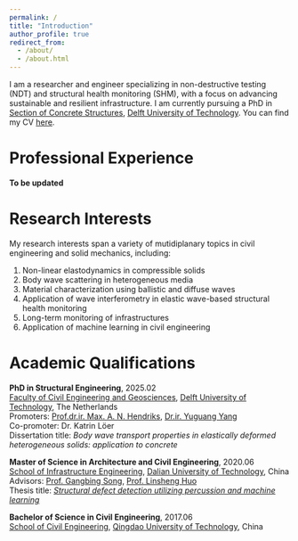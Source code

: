 ```yaml
---
permalink: /
title: "Introduction"
author_profile: true
redirect_from: 
  - /about/
  - /about.html
---
```


I am a researcher and engineer specializing in non-destructive testing (NDT) and structural health monitoring (SHM), with a focus on advancing sustainable and resilient infrastructure. I am currently pursuing a PhD in [Section of Concrete Structures](https://www.tudelft.nl/citg/over-faculteit/afdelingen/engineering-structures/sections-labs/concrete-structures), [Delft University of Technology](https://www.tudelft.nl/). You can find my CV [here](../files/paper1.pdf).


Professional Experience
======
**To be updated**


Research Interests
======
My research interests span a variety of mutidiplanary topics in civil engineering and solid mechanics, including:
1.  Non-linear elastodynamics in compressible solids
1.  Body wave scattering in heterogeneous media
1.  Material characterization using ballistic and diffuse waves
1.  Application of wave interferometry in elastic wave-based structural health monitoring
1.  Long-term monitoring of infrastructures
1.  Application of machine learning in civil engineering


Academic Qualifications
======
**PhD in Structural Engineering**, 2025.02  
[Faculty of Civil Engineering and Geosciences](https://www.tudelft.nl/en/ceg), [Delft University of Technology](https://www.tudelft.nl/), The Netherlands  
Promoters: [Prof.dr.ir. Max. A. N. Hendriks](https://www.tudelft.nl/citg/over-faculteit/afdelingen/engineering-structures/sections-labs/concrete-structures/staff/drir-man-max-hendriks), [Dr.ir. Yuguang Yang](https://www.tudelft.nl/en/staff/yuguang.yang/)  
Co-promoter: Dr. Katrin Löer  
Dissertation title: *Body wave transport properties in elastically deformed heterogeneous solids: application to concrete*  

**Master of Science in Architecture and Civil Engineering**, 2020.06  
[School of Infrastructure Engineering](https://sche.dlut.edu.cn/English.htm), [Dalian University of Technology](https://en.dlut.edu.cn/), China  
Advisors: [Prof. Gangbing Song](https://www.me.uh.edu/faculty/song-gangbing), [Prof. Linsheng Huo](https://faculty.dlut.edu.cn/2005011121/en/index.htm)  
Thesis title: [*Structural defect detection utilizing percussion and machine learning*](https://chn.oversea.cnki.net/KCMS/detail/detail.aspx?dbcode=CMFD&dbname=CMFD202101&filename=1020653993.nh&uniplatform=OVERSEA&v=nwSi_dizuRQVfFIB8_b-cAeMmZ0WTNnn-yM0aFv0Ec_-WKOfB9YDOsIOPFhj81Qn)  

**Bachelor of Science in Civil Engineering**, 2017.06  
[School of Civil Engineering](https://civil.qut.edu.cn/zwsy.htm), [Qingdao University of Technology](https://english.qut.edu.cn/), China
